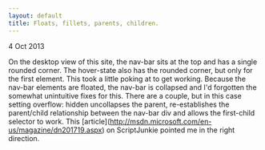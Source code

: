 ```yaml
---
layout: default
title: Floats, fillets, parents, children.
---
```

4 Oct 2013

On the desktop view of this site, the nav-bar sits at the top and has a single rounded corner. The hover-state also has the rounded corner, but only for the first element. This took a little poking at to get working. Because the nav-bar elements are floated, the nav-bar is collapsed and I'd forgotten the somewhat unintuitive fixes for this. There are a couple, but in this case setting overflow: hidden uncollapses the parent, re-establishes the parent/child relationship between the nav-bar div and allows the first-child selector to work. This \[article\](http://msdn.microsoft.com/en-us/magazine/dn201719.aspx) on ScriptJunkie pointed me in the right direction.